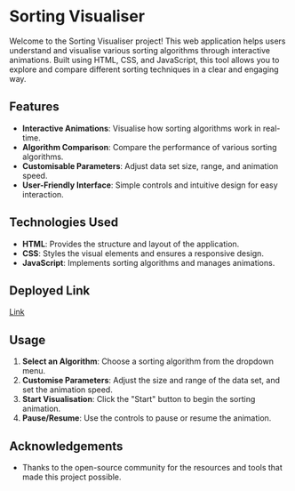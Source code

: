 # Sorting Visualiser

Welcome to the Sorting Visualiser project! This web application helps users understand and visualise various sorting algorithms through interactive animations. Built using HTML, CSS, and JavaScript, this tool allows you to explore and compare different sorting techniques in a clear and engaging way.

## Features

- **Interactive Animations**: Visualise how sorting algorithms work in real-time.
- **Algorithm Comparison**: Compare the performance of various sorting algorithms.
- **Customisable Parameters**: Adjust data set size, range, and animation speed.
- **User-Friendly Interface**: Simple controls and intuitive design for easy interaction.

## Technologies Used

- **HTML**: Provides the structure and layout of the application.
- **CSS**: Styles the visual elements and ensures a responsive design.
- **JavaScript**: Implements sorting algorithms and manages animations.

## Deployed Link
[Link](https://shreyakesarwani1922.github.io/SortingVisualiser/#)

## Usage

1. **Select an Algorithm**: Choose a sorting algorithm from the dropdown menu.
2. **Customise Parameters**: Adjust the size and range of the data set, and set the animation speed.
3. **Start Visualisation**: Click the "Start" button to begin the sorting animation.
4. **Pause/Resume**: Use the controls to pause or resume the animation.

## Acknowledgements

- Thanks to the open-source community for the resources and tools that made this project possible.

